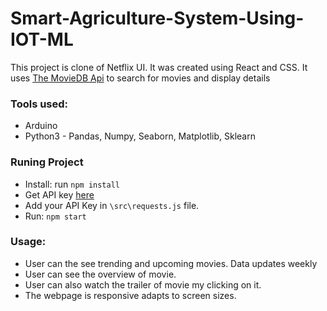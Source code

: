 # Smart-Agriculture-System-Using-IOT-ML
This project is clone of Netflix UI. It was created using React and CSS. It uses [The MovieDB Api](https://www.themoviedb.org/documentation/api) to search for movies and display details 

### Tools used:
- Arduino
- Python3 - Pandas, Numpy, Seaborn, Matplotlib, Sklearn


### Runing Project
- Install: run `npm install` 
- Get API key [here](https://www.themoviedb.org)
- Add your API Key in `\src\requests.js` file.
- Run: `npm start`

### Usage: 
- User can the see trending and upcoming movies. Data updates weekly 
- User can see the overview of movie.
- User can also watch the trailer of movie my clicking on it.  
- The webpage is responsive adapts to screen sizes. 
